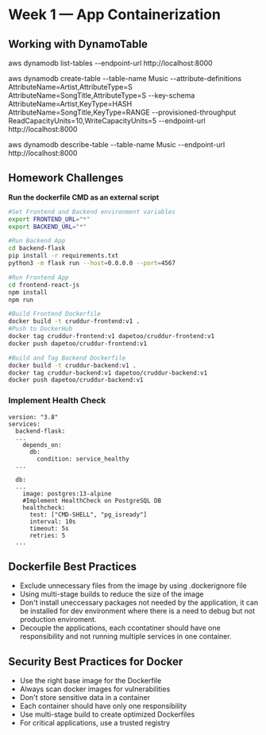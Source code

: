 # Week 1 — App Containerization

## Working with DynamoTable
aws dynamodb list-tables --endpoint-url http://localhost:8000

aws dynamodb create-table     --table-name Music     --attribute-definitions         AttributeName=Artist,AttributeType=S         AttributeName=SongTitle,AttributeType=S     --key-schema         AttributeName=Artist,KeyType=HASH         AttributeName=SongTitle,KeyType=RANGE     --provisioned-throughput         ReadCapacityUnits=10,WriteCapacityUnits=5 --endpoint-url http://localhost:8000

aws dynamodb describe-table --table-name Music --endpoint-url http://localhost:8000


## Homework Challenges

**Run the dockerfile CMD as an external script**

```bash
#Set Frontend and Backend environment variables
export FRONTEND_URL="*"
export BACKEND_URL="*"

#Run Backend App
cd backend-flask
pip install -r requirements.txt
python3 -m flask run --host=0.0.0.0 --port=4567

#Run Frontend App
cd frontend-react-js
npm install
npm run

#Build Frontend Dockerfile
docker build -t cruddur-frontend:v1 .
#Push to DockerHub
docker tag cruddur-frontend:v1 dapetoo/cruddur-frontend:v1
docker push dapetoo/cruddur-frontend:v1

#Build and Tag Backend Dockerfile
docker build -t cruddur-backend:v1 .
docker tag cruddur-backend:v1 dapetoo/cruddur-backend:v1
docker push dapetoo/cruddur-backend:v1

```

### Implement Health Check 

```docker-compose
version: "3.8"
services:
  backend-flask:
  ...
    depends_on:
      db:
        condition: service_healthy
  ...
  
  db:
  ...   
    image: postgres:13-alpine
    #Implement HealthCheck on PostgreSQL DB
    healthcheck:
      test: ["CMD-SHELL", "pg_isready"]
      interval: 10s
      timeout: 5s
      retries: 5
  ...
```

## Dockerfile Best Practices
- Exclude unnecessary files from the image by using .dockerignore file
- Using multi-stage builds to reduce the size of the image
- Don't install uneccessary packages not needed by the application, it can be installed for dev environment where there is a need to debug but not production enviroment.
- Decouple the applications, each ccontatiner should have one responsibility and not running multiple services in one container.

## Security Best Practices for Docker
- Use the right base image for the Dockerfile
- Always scan docker images for vulnerabilities
- Don't store sensitive data in a container
- Each container should have only one responsibility
- Use multi-stage build to create optimized Dockerfiles
- For critical applications, use a trusted registry